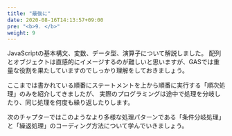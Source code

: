```yaml
---
title: "最後に"
date: 2020-08-16T14:13:57+09:00
pre: "<b>9. </b>"
weight: 9
---
```


JavaScriptの基本構文、変数、データ型、演算子について解説しました。
配列とオブジェクトは直感的にイメージするのが難しいと思いますが、GASでは重量な役割を果たしていますのでしっかり理解をしておきましょう。

ここまでは書かれている順番にステートメントを上から順番に実行する「順次処理」のみを紹介してきましたが、
実際のプログラミングは途中で処理を分岐したり、同じ処理を何度も繰り返したりします。

次のチャプターではこのようなより多様な処理パターンである「条件分岐処理」と「繰返処理」のコーディング方法について学んでいきましょう。
